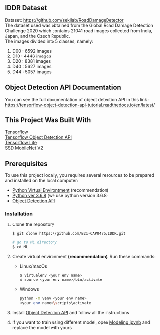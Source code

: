 ## IDDR Dataset
Dataset: https://github.com/sekilab/RoadDamageDetector</br>
The dataset used was obtained from the Global Road Damage Detection Challenge 2020 which contains 21041 road images collected from India, Japan, and the Czech Republic.</br>
The images divided into 5 classes, namely:</br>
1. D00 : 6592 images
2. D10 : 4446 images
3. D20 : 8381 images
4. D40 : 5627 images
5. D44 : 5057 images

## Object Detection API Documentation
You can see the full documentation of object detection API in this link : https://tensorflow-object-detection-api-tutorial.readthedocs.io/en/latest/

## This Project Was Built With
[Tensorflow](https://www.tensorflow.org/)</br>
[Tensorflow Object Detection API](https://tensorflow-object-detection-api-tutorial.readthedocs.io/en/latest/)</br>
[Tensorflow Lite](https://www.tensorflow.org/lite)</br>
[SSD MobileNet V2](https://github.com/tensorflow/models/blob/master/research/object_detection/g3doc/tf2_detection_zoo.md)

## Prerequisites
To use this project locally, you requires several resources to be prepared and installed on the local computer:
- [Python Virtual Environtment](https://www.python.org/downloads/) (recommendation)
- [Python ver 3.6.8](https://www.python.org/downloads/) (we use python version 3.6.8)
- [Object Detection API](https://tensorflow-object-detection-api-tutorial.readthedocs.io/en/latest/)


### Installation

1. Clone the repository

   ```sh
   $ git clone https://github.com/B21-CAP0475/IDDR.git

   # go to ML directory
   $ cd ML
   ```

2. Create virtual environment **(recommendation)**. Run these commands:

   - Linux/macOs
     ```sh
     $ virtualenv <your env name>
     $ source <your env name>/bin/activate
     ```
   - Windows
     ```sh
     python -m venv <your env name>
     <your env name>\scripts\activate
     ```

3. Install [Object Detection API](https://tensorflow-object-detection-api-tutorial.readthedocs.io/en/latest/) and follow all the instructions
4. If you want to train using different model, open [Modeling.ipynb](https://github.com/B21-CAP0475/IDDR/blob/main/ML/Modeling.ipynb) and replace the model with yours
